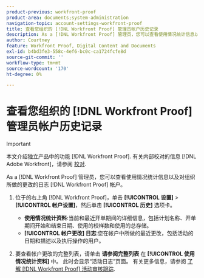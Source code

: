 ```yaml
---
product-previous: workfront-proof
product-area: documents;system-administration
navigation-topic: account-settings-workfront-proof
title: 查看您组织的 [!DNL Workfront Proof] 管理员帐户历史记录
description: As a [!DNL Workfront Proof] 管理员，您可以查看使用情况统计信息以及对组织所做的更改的日志 [!DNL Workfront Proof] 帐户。
author: Courtney
feature: Workfront Proof, Digital Content and Documents
exl-id: b4bd3fe3-558c-4ef6-bc0c-ca1724fcfe8d
source-git-commit: ''
workflow-type: tm+mt
source-wordcount: '170'
ht-degree: 0%

---
```


# 查看您组织的 [!DNL Workfront Proof] 管理员帐户历史记录

>[!IMPORTANT]
>
>本文介绍独立产品中的功能 [!DNL Workfront Proof]. 有关内部校对的信息 [!DNL Adobe Workfront]，请参阅 [校对](../../../review-and-approve-work/proofing/proofing.md).

As a [!DNL Workfront Proof] 管理员，您可以查看使用情况统计信息以及对组织所做的更改的日志 [!DNL Workfront Proof] 帐户。

1. 位于的右上角 [!DNL Workfront Proof]，单击 **[!UICONTROL 设置]** > **[!UICONTROL 帐户设置]**，然后单击 **[!UICONTROL 历史]** 选项卡。

   * **使用情况统计资料**:当前和最近开单期间的详细信息，包括计划名称、开单期间开始和结束日期、使用的校样数和使用的总存储。
   * **[!UICONTROL 帐户更改] 日志**:您在帐户中所做的最近更改，包括活动的日期和描述以及执行操作的用户。

1. 要查看帐户更改的完整列表，请单击 **请参阅完整列表** 在 **[!UICONTROL 使用情况统计资料]** 中。
此时会显示“活动日志”页面。 有关更多信息，请参阅 [了解 [!DNL Workfront Proof] 活动审核跟踪](../../../workfront-proof/wp-work-proofsfiles/basic-features/activity-audit-trail.md).
